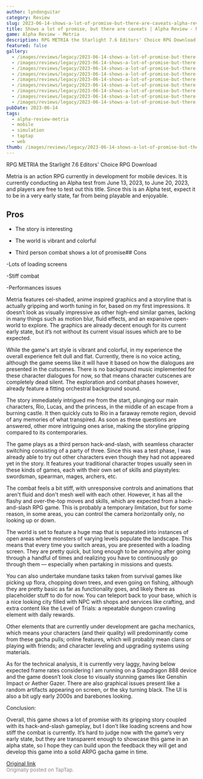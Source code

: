 ```yaml
---
author: lyndonguitar
category: Review
slug: 2023-06-14-shows-a-lot-of-promise-but-there-are-caveats-alpha-review-metria
title: Shows a lot of promise, but there are caveats | Alpha Review - Metria
game: Alpha Review - Metria
description: RPG METRIA the Starlight 7.6 Editors' Choice RPG Download
featured: false
gallery:
  - /images/reviews/legacy/2023-06-14-shows-a-lot-of-promise-but-there-are-caveats--alpha-review---metria-0.avif
  - /images/reviews/legacy/2023-06-14-shows-a-lot-of-promise-but-there-are-caveats--alpha-review---metria-1.avif
  - /images/reviews/legacy/2023-06-14-shows-a-lot-of-promise-but-there-are-caveats--alpha-review---metria-2.avif
  - /images/reviews/legacy/2023-06-14-shows-a-lot-of-promise-but-there-are-caveats--alpha-review---metria-3.avif
  - /images/reviews/legacy/2023-06-14-shows-a-lot-of-promise-but-there-are-caveats--alpha-review---metria-4.avif
  - /images/reviews/legacy/2023-06-14-shows-a-lot-of-promise-but-there-are-caveats--alpha-review---metria-5.avif
  - /images/reviews/legacy/2023-06-14-shows-a-lot-of-promise-but-there-are-caveats--alpha-review---metria-6.avif
  - /images/reviews/legacy/2023-06-14-shows-a-lot-of-promise-but-there-are-caveats--alpha-review---metria-7.avif
  - /images/reviews/legacy/2023-06-14-shows-a-lot-of-promise-but-there-are-caveats--alpha-review---metria-8.avif
pubDate: 2023-06-14
tags:
  - alpha-review-metria
  - mobile
  - simulation
  - taptap
  - web
thumb: /images/reviews/legacy/2023-06-14-shows-a-lot-of-promise-but-there-are-caveats--alpha-review---metria-0.avif
---
```


RPG METRIA the Starlight
7.6
Editors' Choice
RPG
Download

Metria is an action RPG currently in development for mobile devices. It is currently conducting an Alpha test from June 13, 2023, to June 20, 2023, and players are free to test out this title. Since this is an Alpha test, expect it to be in a very early state, far from being playable and enjoyable.




## Pros



- The story is interesting


- The world is vibrant and colorful


- Third person combat shows a lot of promise## Cons


-Lots of loading screens

-Stiff combat

-Performances issues

Metria features cel-shaded, anime inspired graphics and a storyline that is actually gripping and worth tuning in for, based on my first impressions. It doesn’t look as visually impressive as other high-end similar games, lacking in many things such as motion blur, fluid effects, and an expansive open-world to explore. The graphics are already decent enough for its current early state, but it’s not without its current visual issues which are to be expected.

While the game's art style is vibrant and colorful, in my experience the overall experience felt dull and flat. Currently, there is no voice acting, although the game seems like it will have it based on how the dialogues are presented in the cutscenes. There is no background music implemented for these character dialogues for now, so that means character cutscenes are completely dead silent. The exploration and combat phases however, already feature a fitting orchestral background sound.

The story immediately intrigued me from the start, plunging our main characters, Rio, Lucas, and the princess, in the middle of an escape from a burning castle. It then quickly cuts to Rio in a faraway remote region, devoid of any memories of what transpired. As soon as these questions are answered, other more intriguing ones arise, making the storyline gripping compared to its contemporaries.

The game plays as a third person hack-and-slash, with seamless character switching consisting of a party of three. Since this was a test phase, I was already able to try out other characters even though they had not appeared yet in the story. It features your traditional character tropes usually seen in these kinds of games, each with their own set of skills and playstyles: swordsman, spearman, mages, archers, etc.

The combat feels a bit stiff, with unresponsive controls and animations that aren't fluid and don't mesh well with each other. However, it has all the flashy and over-the-top moves and skills, which are expected from a hack-and-slash RPG game. This is probably a temporary limitation, but for some reason, in some areas, you can control the camera horizontally only, no looking up or down.

The world is set to feature a huge map that is separated into instances of open areas where monsters of varying levels populate the landscape. This means that every time you switch areas, you are presented with a loading screen. They are pretty quick, but long enough to be annoying after going through a handful of times and realizing you have to continuously go through them — especially when partaking in missions and quests.

You can also undertake mundane tasks taken from survival games like picking up flora, chopping down trees, and even going on fishing, although they are pretty basic as far as functionality goes, and likely there as placeholder stuff to do for now. You can teleport back to your base, which is a nice looking city filled with NPC with shops and services like crafting, and extra content like the Level of Trials: a repeatable dungeon crawling element with daily rewards.

Other elements that are currently under development are gacha mechanics, which means your characters (and their quality) will predominantly come from these gacha pulls; online features, which will probably mean clans or playing with friends; and character leveling and upgrading systems using materials.

As for the technical analysis, it is currently very laggy, having below expected frame rates considering I am running on a Snapdragon 888 device and the game doesn’t look close to visually stunning games like Genshin Impact or Aether Gazer. There are also graphical issues present like a random artifacts appearing on screen, or the sky turning black. The UI is also a bit ugly early 2000s and barebones looking.

Conclusion:

Overall, this game shows a lot of promise with its gripping story coupled with its hack-and-slash gameplay, but I don’t like loading screens and how stiff the combat is currently. It’s hard to judge now with the game’s very early state, but they are transparent enough to showcase this game in an alpha state, so I hope they can build upon the feedback they will get and develop this game into a solid ARPG gacha game in time.

[Original link](https://www.taptap.io/post/5814364)<br><span style="font-size: 0.95em; color: #888;">Originally posted on TapTap.</span>